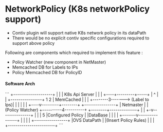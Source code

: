 <h1>NetworkPolicy (K8s networkPolicy support)</h1>

* Contiv plugin will support native K8s network policy in its dataPath
* There would be no explicit contiv specific configurations required to support above policy  

Following are components which required to implement this feature : 
 
 * Policy Watcher (new component in NetMaster)
 * Memcached DB for Labels to IPs  
 * Policy Memcached DB for PolicyID
 
<h4>Software Arch</h4>
```
+--------------------+
|                    |
|     K8s Api Server |
|                    |
+----+---------+-----+
     |         ^
     |         |                         +----------------+
     1         2                         |  MemCached     |
     |         |        +--------3------->  (Label to Ips)|
     |         |        |                |                |
+----v---------+--------+                +----------------+
| Netmaster             |
| (Policy Watcher)      +----------4----------+
+--------+--------------+                     |
         |                                  +-v---------------+
         |                                  |                 |
         5                                  |Configured Policy
         |                                  |DataBase         |
         |                                  |                 |
 +-------v----------------+                 |                 |
 |                        |                 +-----------------+
 |OVS DataPath            |
 |(Insert Policy Rules)   |
 |                        |
 +------------------------+
```

